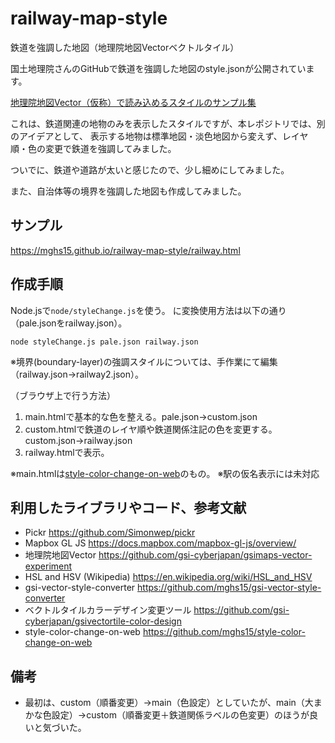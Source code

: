 # railway-map-style
鉄道を強調した地図（地理院地図Vectorベクトルタイル）

国土地理院さんのGitHubで鉄道を強調した地図のstyle.jsonが公開されています。

[地理院地図Vector（仮称）で読み込めるスタイルのサンプル集](https://github.com/gsi-cyberjapan/gsimaps-vector-stylesamples)

これは、鉄道関連の地物のみを表示したスタイルですが、本レポジトリでは、別のアイデアとして、
表示する地物は標準地図・淡色地図から変えず、レイヤ順・色の変更で鉄道を強調してみました。

ついでに、鉄道や道路が太いと感じたので、少し細めにしてみました。

また、自治体等の境界を強調した地図も作成してみました。

## サンプル
https://mghs15.github.io/railway-map-style/railway.html

## 作成手順
Node.jsで`node/styleChange.js`を使う。
に変換使用方法は以下の通り（pale.jsonをrailway.json）。

```node styleChange.js pale.json railway.json```

※境界(boundary-layer)の強調スタイルについては、手作業にて編集（railway.json→railway2.json）。

（ブラウザ上で行う方法）
1. main.htmlで基本的な色を整える。pale.json→custom.json
2. custom.htmlで鉄道のレイヤ順や鉄道関係注記の色を変更する。custom.json→railway.json
3. railway.htmlで表示。

※main.htmlは[style-color-change-on-web](https://github.com/mghs15/style-color-change-on-web)のもの。
※駅の仮名表示には未対応

## 利用したライブラリやコード、参考文献
* Pickr https://github.com/Simonwep/pickr
* Mapbox GL JS https://docs.mapbox.com/mapbox-gl-js/overview/
* 地理院地図Vector https://github.com/gsi-cyberjapan/gsimaps-vector-experiment
* HSL and HSV (Wikipedia) https://en.wikipedia.org/wiki/HSL_and_HSV
* gsi-vector-style-converter https://github.com/mghs15/gsi-vector-style-converter
* ベクトルタイルカラーデザイン変更ツール https://github.com/gsi-cyberjapan/gsivectortile-color-design
* style-color-change-on-web https://github.com/mghs15/style-color-change-on-web

## 備考
* 最初は、custom（順番変更）→main（色設定）としていたが、main（大まかな色設定）→custom（順番変更＋鉄道関係ラベルの色変更）のほうが良いと気づいた。

